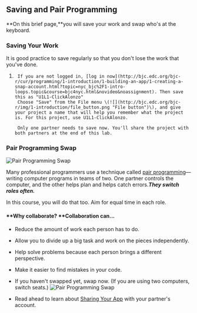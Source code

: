 ## Saving and Pair Programming

**On this brief page,**you will save your work and swap who's at the keyboard.

### Saving Your Work

It is good practice to save regularly so that you don't lose the work that you've done.

1.      If you are not logged in, [log in now](http://bjc.edc.org/bjc-r/cur/programming/1-introduction/1-building-an-app/1-creating-a-snap-account.html?topic=nyc_bjc%2F1-intro-loops.topic&course=bjc4nyc.html&novideo&noassignment). Then save this as "U1L1-ClickAlonzo"
        Choose "Save" from the File menu \(![](http://bjc.edc.org/bjc-r/img/1-introduction/file_button.png "File button")\), and give your project a name that will help you remember what the project is. For this project, use U1L1-ClickAlonzo.
   ```
    Only one partner needs to save now. You'll share the project with both partners at the end of this lab.
   ```

### Pair Programming Swap

![](http://bjc.edc.org/bjc-r/img/icons/pair-programming-swap.png "Pair Programming Swap")

Many professional programmers use a technique called [pair programming](http://en.wikipedia.org/wiki/Pair_programming)—writing computer programs in teams of two. One partner controls the computer, and the other helps plan and helps catch errors._**They switch roles often.**_

In this course, you will do that too. Aim for equal time in each role.

#### **Why collaborate? **Collaboration can...

* Reduce the amount of work each person has to do.
* Allow you to divide up a big task and work on the pieces independently.
* Help solve problems because each person brings a different perspective.
* Make it easier to find mistakes in your code.

* If you haven't swapped yet, swap now. \(If you are using two computers, switch seats.\) ![](http://bjc.edc.org/bjc-r/img/icons/pair-programming-swap-mini.png "Pair Programming Swap")

* Read ahead to learn about [Sharing Your App](http://bjc.edc.org/bjc-r/cur/programming/1-introduction/1-building-an-app/7-loading-mobile-device.html?topic=nyc_bjc%2F1-intro-loops.topic&course=bjc4nyc.html&novideo&noassignment) with your partner's account.



